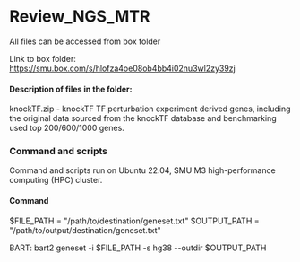 # Review_NGS_MTR
All files can be accessed from box folder

Link to box folder: https://smu.box.com/s/hlofza4oe08ob4bb4i02nu3wl2zy39zj

#### Description of files in the folder:

knockTF.zip - knockTF TF perturbation experiment derived genes, including the original data sourced from the knockTF database and benchmarking used top 200/600/1000 genes.








### Command and scripts
Command and scripts run on Ubuntu 22.04, SMU M3 high-performance computing (HPC) cluster.

#### Command
$FILE_PATH = "/path/to/destination/geneset.txt"
$OUTPUT_PATH = "/path/to/output/destination/geneset.txt"

BART: bart2 geneset -i $FILE_PATH -s hg38 --outdir $OUTPUT_PATH

